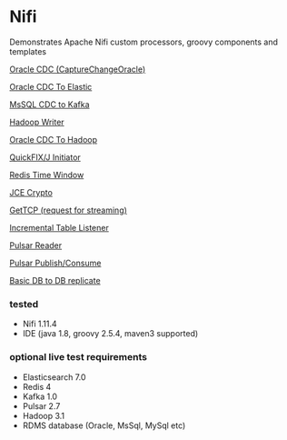 # Nifi
Demonstrates Apache Nifi custom processors, groovy components and templates

[Oracle CDC (CaptureChangeOracle)](java/nifi-cdc/README.md)

[Oracle CDC To Elastic](templates/oracle-cdc-to-elastic/README.md)

[MsSQL CDC to Kafka](templates/mssql-to-kafka/README.md)

[Hadoop Writer](java/nifi-hadoop-customs/README.md)

[Oracle CDC To Hadoop](templates/oracle-cdc-to-hdfs/README.md)

[QuickFIX/J Initiator](java/nifi-quickfix/README.md)

[Redis Time Window](java/nifi-redis/README.md)

[JCE Crypto](java/nifi-std/README.md)

[GetTCP (request for streaming)](java/nifi-std/README.md)

[Incremental Table Listener](templates/incremental-table-listener/README.md)

[Pulsar Reader](java/nifi-pulsar-bundle-master/README.md)

[Pulsar Publish/Consume](java/nifi-pulsar-bundle-master/README.md)

[Basic DB to DB replicate](templates/db-to-db-basic-replicate/README.md)

### tested
- Nifi 1.11.4
- IDE (java 1.8, groovy 2.5.4, maven3 supported)

### optional live test requirements 
- Elasticsearch 7.0
- Redis 4
- Kafka 1.0
- Pulsar 2.7
- Hadoop 3.1
- RDMS database (Oracle, MsSql, MySql etc)


